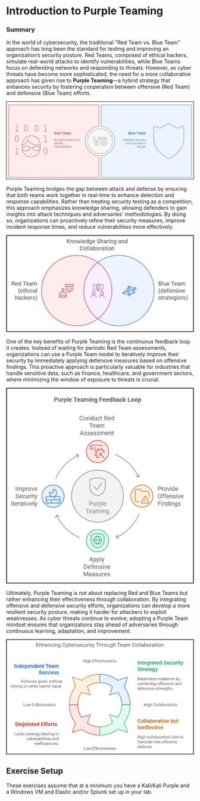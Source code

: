 # Introduction to Purple Teaming

### Summary

In the world of cybersecurity, the traditional "Red Team vs. Blue Team" approach has long been the standard for testing and improving an organization’s security posture. Red Teams, composed of ethical hackers, simulate real-world attacks to identify vulnerabilities, while Blue Teams focus on defending networks and responding to threats. However, as cyber threats have become more sophisticated, the need for a more collaborative approach has given rise to **Purple Teaming**—a hybrid strategy that enhances security by fostering cooperation between offensive (Red Team) and defensive (Blue Team) efforts.

![image.png](Files/1-Intro/image1.webp)

Purple Teaming bridges the gap between attack and defense by ensuring that both teams work together in real-time to enhance detection and response capabilities. Rather than treating security testing as a competition, this approach emphasizes knowledge sharing, allowing defenders to gain insights into attack techniques and adversaries' methodologies. By doing so, organizations can proactively refine their security measures, improve incident response times, and reduce vulnerabilities more effectively.

![image.png](Files/1-Intro/image2.webp)

One of the key benefits of Purple Teaming is the continuous feedback loop it creates. Instead of waiting for periodic Red Team assessments, organizations can use a Purple Team model to iteratively improve their security by immediately applying defensive measures based on offensive findings. This proactive approach is particularly valuable for industries that handle sensitive data, such as finance, healthcare, and government sectors, where minimizing the window of exposure to threats is crucial.

![image.png](Files/1-Intro/image3.webp)

Ultimately, Purple Teaming is not about replacing Red and Blue Teams but rather enhancing their effectiveness through collaboration. By integrating offensive and defensive security efforts, organizations can develop a more resilient security posture, making it harder for attackers to exploit weaknesses. As cyber threats continue to evolve, adopting a Purple Team mindset ensures that organizations stay ahead of adversaries through continuous learning, adaptation, and improvement.

![image.png](Files/1-Intro/image4.webp)

## Exercise Setup

These exercises assume that at a minimum you have a Kali/Kali Purple and a Windows VM and Elastic and/or Splunk set up in your lab.
